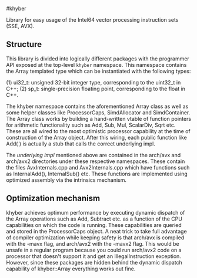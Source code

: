 #khyber

Library for easy usage of the Intel64 vector processing instruction
sets (SSE, AVX).

## Structure

This library is divided into logically different packages with the
programmer API exposed at the top-level `khyber` namespace. This
namespace contains the Array<T> templated type which can be
instantiated with the following types:

(1) ui32_t: unsigned 32-bit integer type, corresponding to the uint32_t in C++;
(2) sp_t: single-precision floating point, corresponding to the float in C++.

The khyber namespace contains the aforementioned Array class as well
as some helper classes like ProcessorCaps, SimdAllocator and
SimdContainer. The Array<T> class works by building a hand-written
vtable of function pointers for arithmetic functionality such as Add,
Sub, Mul, ScalarDiv, Sqrt etc. These are all wired to the most
optimistic processor capability at the time of construction of the
Array<T> object. After this wiring, each public function like Add( )
is actually a stub that calls the correct underlying impl.

The *underlying impl* mentioned above are contained in the arch/avx
and arch/avx2 directories under these respective namespaces. These
contain the files AvxInternals.cpp and Avx2Internals.cpp which have
functions such as InternalAdd(), InternalSub() etc. These functions
are implemented using optimized assembly via the intrinsics
mechanism.

## Optimization mechanism

khyber achieves optimum performance by executing dynamic dispatch of
the Array<T> operations such as Add, Subtract etc. as a function of
the CPU capabilities on which the code is running. These capabilities
are queried and stored in the ProcessorCaps object. A neat trick to
take full advantage of compiler optimization while keeping safety is
that arch/avx is compiled with the -mavx flag, and arch/avx2 with the
-mavx2 flag. This would be unsafe in a regular program because you
could run arch/avx2 code on a processor that doesn't support it and
get an IllegalInstruction exception. However, since these packages are
hidden behind the dynamic dispatch capability of khyber::Array<T>
everything works out fine.